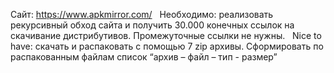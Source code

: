 Сайт: https://www.apkmirror.com/
 
Необходимо:
реализовать рекурсивный обход сайта
и получить 30.000 конечных ссылок на скачивание дистрибутивов.
Промежуточные ссылки не нужны.
 
Nice to have:
скачать и распаковать с помощью 7 zip архивы.
Сформировать по распакованным файлам список “архив – файл – тип - размер”   

